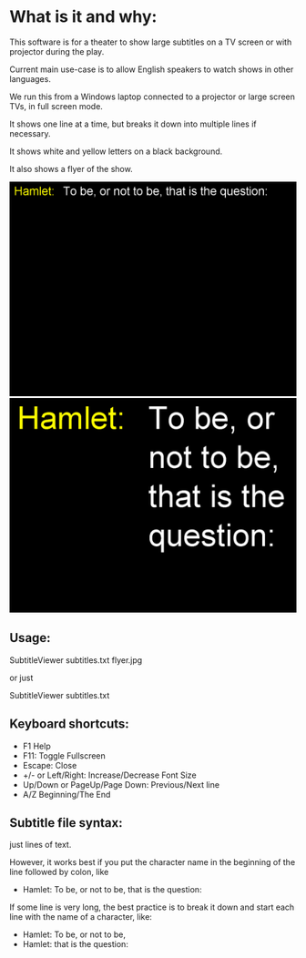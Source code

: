 # What is it and why:

This software is for a theater to show large subtitles on a TV screen or with projector during the  play.

Current main use-case is to allow English speakers to watch shows in other languages. 

We run this from a Windows laptop connected to a projector or large screen TVs, in full screen mode.

It shows one line at a time, but breaks it down into multiple lines if necessary.

It shows white and yellow letters on a black background.

It also shows a flyer of the show.

![Small font](screen_1.png "Small font")
![Very larger font](screen_2.png "Very larger font")


## Usage:

SubtitleViewer subtitles.txt flyer.jpg

or just

SubtitleViewer subtitles.txt

## Keyboard shortcuts: 

- F1 Help
- F11: Toggle Fullscreen
- Escape: Close
- +/- or Left/Right: Increase/Decrease Font Size
- Up/Down or PageUp/Page Down: Previous/Next line
- A/Z Beginning/The End

## Subtitle file syntax:

just lines of text.

However, it works best if you put the character name in the beginning of the line followed by colon, like

- Hamlet: To be, or not to be, that is the question:

If some line is very long, the best practice is to break it down and start each line with the name of a character, like:

- Hamlet: To be, or not to be, 
- Hamlet: that is the question:
